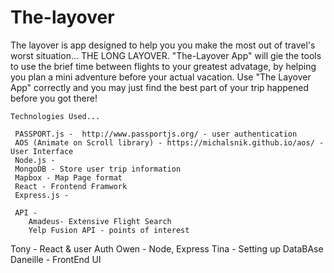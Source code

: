 # The-layover

The layover is app designed to help you you make the most out of travel's worst situation... THE LONG LAYOVER.
    "The-Layover App" will gie the tools to use the brief time between flights to your greatest advatage, by helping you plan a  mini adventure before your actual vacation.  Use "The Layover App" correctly and you may just find the best part of your trip happened before you got there!

    Technologies Used...

     PASSPORT.js -  http://www.passportjs.org/ - user authentication
     AOS (Animate on Scroll library) - https://michalsnik.github.io/aos/ - User Interface
     Node.js - 
     MongoDB - Store user trip information
     Mapbox - Map Page format
     React - Frontend Framwork
     Express.js - 

     API - 
        Amadeus- Extensive Flight Search 
        Yelp Fusion API - points of interest

Tony - React & user Auth
Owen - Node, Express
Tina - Setting up DataBAse
Daneille - FrontEnd UI 
